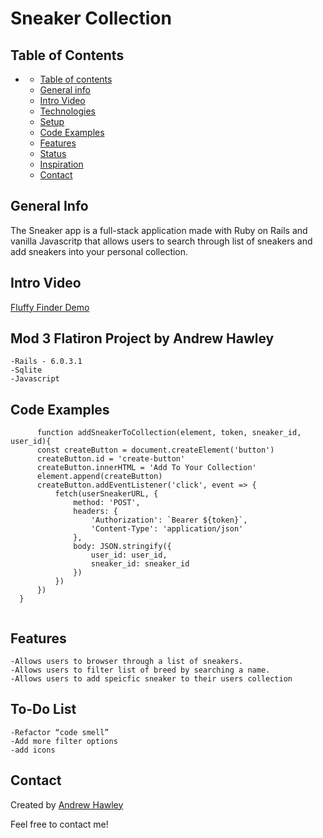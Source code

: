 # Sneaker Collection

## Table of Contents

- [](#)
  - [Table of contents](#table-of-contents)
  - [General info](#general-info)
  - [Intro Video](#intro-video)
  - [Technologies](#technologies)
  - [Setup](#setup)
  - [Code Examples](#code-examples)
  - [Features](#features)
  - [Status](#status)
  - [Inspiration](#inspiration)
  - [Contact](#contact)
  
## General Info

The Sneaker app is a full-stack application made with Ruby on Rails and  vanilla Javascritp that allows users to search through list of sneakers
and add sneakers into your personal collection.

## Intro Video
 [Fluffy Finder Demo](https://www.youtube.com/watch?v=mG36I8YvCnc)

## Mod 3 Flatiron Project by Andrew Hawley

    -Rails - 6.0.3.1
    -Sqlite
    -Javascript

## Code Examples
  ```
        function addSneakerToCollection(element, token, sneaker_id, user_id){
        const createButton = document.createElement('button')
        createButton.id = 'create-button'
        createButton.innerHTML = 'Add To Your Collection'
        element.append(createButton)
        createButton.addEventListener('click', event => {
            fetch(userSneakerURL, {
                method: 'POST',
                headers: {
                    'Authorization': `Bearer ${token}`,
                    'Content-Type': 'application/json'
                },
                body: JSON.stringify({
                    user_id: user_id,
                    sneaker_id: sneaker_id
                })
            })
        })
    }
   

  ```
## Features

    -Allows users to browser through a list of sneakers.
    -Allows users to filter list of breed by searching a name.
    -Allows users to add speicfic sneaker to their users collection

## To-Do List

    -Refactor “code smell”
    -Add more filter options
    -add icons


## Contact

Created by [Andrew Hawley](https://www.linkedin.com/in/andrew-hawley-695299182/)

Feel free to contact me!
